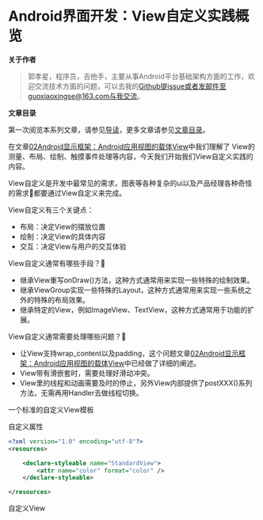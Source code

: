 # Android界面开发：View自定义实践概览

**关于作者**

>郭孝星，程序员，吉他手，主要从事Android平台基础架构方面的工作，欢迎交流技术方面的问题，可以去我的[Github](https://github.com/guoxiaoxing)提issue或者发邮件至guoxiaoxingse@163.com与我交流。

**文章目录**

第一次阅览本系列文章，请参见[导读](https://github.com/guoxiaoxing/android-open-source-project-analysis/blob/master/doc/导读.md)，更多文章请参见[文章目录](https://github.com/guoxiaoxing/android-open-source-project-analysis/blob/master/README.md)。





在文章[02Android显示框架：Android应用视图的载体View](https://github.com/guoxiaoxing/android-open-source-project-analysis/blob/master/doc/Android系统应用框架篇/Android显示框架/02Android显示框架：Android应用视图载体View.md)中我们理解了
View的测量、布局、绘制、触摸事件处理等内容，今天我们开始我们View自定义实践的内容。

View自定义是开发中最常见的需求，图表等各种复杂的ui以及产品经理各种奇怪的需求😤都要通过View自定义来完成。

View自定义有三个关键点：

- 布局：决定View的摆放位置
- 绘制：决定View的具体内容
- 交互：决定View与用户的交互体验

View自定义通常有哪些手段？🤔

- 继承View重写onDraw()方法，这种方式通常用来实现一些特殊的绘制效果。
- 继承ViewGroup实现一些特殊的Layout，这种方式通常用来实现一些系统之外的特殊的布局效果。
- 继承特定的View，例如ImageView、TextView，这种方式通常用于功能的扩展。

View自定义通常需要处理哪些问题？🤔

- 让View支持wrap_content以及padding，这个问题文章[02Android显示框架：Android应用视图的载体View](https://github.com/guoxiaoxing/android-open-source-project-analysis/blob/master/doc/Android系统应用框架篇/Android显示框架/02Android显示框架：Android应用视图载体View.md)中已经做了详细的阐述。
- View带有滑嵌套时，需要处理好滑动冲突。
- View里的线程和动画需要及时的停止，另外View内部提供了postXXX()系列方法，无需再用Handler去做线程切换。

一个标准的自定义View模板

自定义属性

```xml
<?xml version="1.0" encoding="utf-8"?>
<resources>

    <declare-styleable name="StandardView">
        <attr name="color" format="color" />
    </declare-styleable>

</resources>
```

自定义View


```java

```

